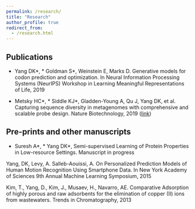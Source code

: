 ```yaml
---
permalink: /research/
title: "Research"
author_profile: true
redirect_from: 
  - /research.html
---
```


## Publications ##

* Yang DK\*, * Goldman S\*, Weinstein E, Marks D. Generative models for codon prediction and optimization. In Neural Information Processing Systems (NeurIPS) Workshop in Learning Meaningful Representations of Life, 2019

* Metsky HC\*, * Siddle KJ\*, Gladden-Young A, Qu J, Yang DK, et al. Capturing sequence diversity in metagenomes with comprehensive and scalable probe design. Nature Biotechnology, 2019 ([link](https://www.nature.com/articles/s41587-018-0006-x))

## Pre-prints and other manuscripts ## 

* Suresh A\*, * Yang DK\*, Semi-supervised Learning of Protein Properties in Low-resource Settings. Manuscript in progress

Yang, DK, Levy, A. Salleb-Aouissi, A. On Personalized Prediction Models of Human Motion Recognition Using Smartphone Data. In New York Academy of Sciences 9th Annual Machine Learning Symposium, 2015

Kim, T., Yang, D., Kim, J., Musaev, H., Navarro, AE. Comparative Adsorption of highly porous and raw adsorbents for the elimination of copper (II) ions from wastewaters. Trends in Chromatography, 2013